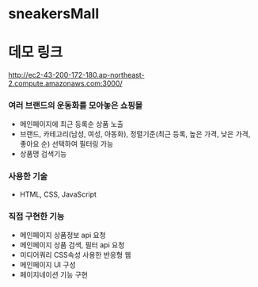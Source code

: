 # sneakersMall

# 데모 링크
http://ec2-43-200-172-180.ap-northeast-2.compute.amazonaws.com:3000/

### 여러 브랜드의 운동화를 모아놓은 쇼핑몰

- 메인페이지에 최근 등록순 상품 노출
- 브랜드, 카테고리(남성, 여성, 아동화), 정렬기준(최근 등록, 높은 가격, 낮은 가격, 좋아요 순) 선택하여 필터링 가능
- 상품명 검색기능

### 사용한 기술

- HTML, CSS, JavaScript

### 직접 구현한 기능
- 메인페이지 상품정보 api 요청
- 메인페이지 상품 검색, 필터 api 요청
- 미디어쿼리 CSS속성 사용한 반응형 웹
- 메인페이지 UI 구성
- 페이지네이션 기능 구현
